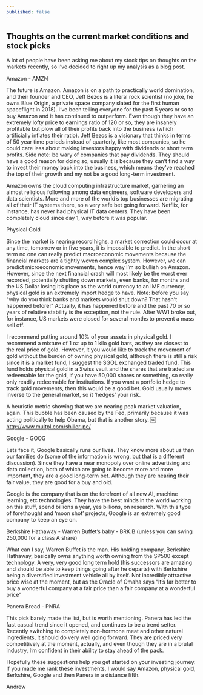 ```yaml
---
published: false
---
```

## Thoughts on the current market conditions and stock picks


A lot of people have been asking me about my stock tips on thoughts on the markets recently, so I’ve decided to right up my analysis as a blog post.


Amazon - AMZN

The future is Amazon. Amazon is on a path to practically world domination, and their founder and CEO, Jeff Bezos is a literal rock scientist (no joke, he owns Blue Origin, a private space company slated for the first human spaceflight in 2018). I’ve been telling everyone for the past 5 years or so to buy Amazon and it has continued to outperform.  Even though they have an extremely lofty price to earnings ratio of 120 or so, they are insanely profitable but plow all of their profits back into the business (which artificially inflates their ratio). Jeff Bezos is a visionary that thinks in terms of 50 year time periods instead of quarterly, like most companies, so he could care less about making investors happy with dividends or short term profits. Side note: be wary of companies that pay dividends. They should have a good reason for doing so, usually it is because they can’t find a way to invest their money back into the business, which means they’ve reached the top of their growth and my not be a good long-term investment.

Amazon owns the cloud computing infrastructure market, garnering an almost religious following among data engineers, software developers and data scientists. More and more of the world’s top businesses are migrating all of their IT systems there, so a very safe bet going forward. Netflix, for instance, has never had physical IT data centers. They have been completely cloud since day 1, way before it was popular. 


Physical Gold 

Since the market is nearing record highs, a market correction could occur at any time, tomorrow or in five years, it is impossible to predict. In the short term no one can really predict macroeconomic movements because the financial markets are a tightly woven complex system. However, we can predict microeconomic movements, hence way I’m so bullish on Amazon. However, since the next financial crash will most likely be the worst ever recorded, potentially shutting down markets, even banks, for months and the US Dollar losing it’s place as the world currency to an IMF currency, physical gold is an extremely import hedge to have. Note: before you say "why do you think banks and markets would shut down? That hasn't happened before!" Actually, it has happened before and the past 70 or so years of relative stability is the exception, not the rule. After WW1 broke out, for instance, US markets were closed for several months to prevent a mass sell off. 

I recommend putting around 10% of your assets in physical gold. I recommend a mixture of 1 oz up to 1 kilo gold bars, as they are closest to the real price of gold. However, it you would like to track the movement of gold without the burden of owning physical gold, although there is still a risk since it is a market fund, I suggest the SGOL exchanged traded fund. This fund holds physical gold in a Swiss vault and the shares that are traded are redeemable for the gold, if you have 50,000 shares or something, so really only readily redeemable for institutions. If you want a portfolio hedge to track gold movements, then this would be a good bet. Gold usually moves inverse to the general market, so it ‘hedges’ your risk.


A heuristic metric showing that we are nearing peak market valuation, again. This bubble has been caused by the Fed, primarily because it was acting politically to help Obama, but that is another story.
￼
http://www.multpl.com/shiller-pe/

Google - GOOG

Lets face it, Google basically runs our lives. They know more about us than our families do (some of the information is wrong, but that is a different discussion). Since they have a near monopoly over online advertising and data collection, both of which are going to become more and more important, they are a good long-term bet. Although they are nearing their fair value, they are good for a buy and old. 

Google is the company that is on the forefront of all new AI, machine learning, etc technologies. They have the best minds in the world working on this stuff, spend billions a year, yes billions, on research. With this type of forethought and ‘moon shot’ projects, Google is an extremely good company to keep an eye on. 

Berkshire Hathaway - Warren Buffet’s baby - BRK.B (unless you can swing 250,000 for a class A share)

What can I say, Warren Buffet is the man. His holding company, Berkshire Hathaway, basically owns anything worth owning from the SP500 except technology. A very, very good long term hold (his successors are amazing and should be able to keep things going after he departs) with Berkshire being a diversified investment vehicle all by itself. Not incredibly attractive price wise at the moment, but as the Oracle of Omaha says “It’s far better to buy a wonderful company at a fair price than a fair company at a wonderful price” 

Panera Bread - PNRA

This pick barely made the list, but is worth mentioning. Panera has led the fast casual trend since it opened, and continues to be a trend setter. Recently switching to completely non-hormone meat and other natural ingredients, it should do very well going forward. They are priced very competitively at the moment, actually, and even though they are in a brutal industry, I’m confident in their ability to stay ahead of the pack. 


Hopefully these suggestions help you get started on your investing journey. If you made me rank these investments, I would say Amazon, physical gold, Berkshire, Google and then Panera in a distance fifth.

Andrew 


